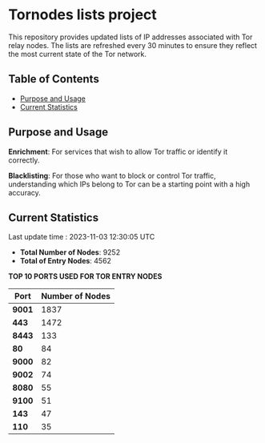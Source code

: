 # Tornodes lists project

This repository provides updated lists of IP addresses associated with Tor relay nodes. The lists are refreshed every 30 minutes to ensure they reflect the most current state of the Tor network.

## Table of Contents

- [Purpose and Usage](#purpose-and-usage)
- [Current Statistics](#current-statistics)


## Purpose and Usage

**Enrichment**: For services that wish to allow Tor traffic or identify it correctly.

**Blacklisting**: For those who want to block or control Tor traffic, understanding which IPs belong to Tor can be a starting point with a high accuracy.

## Current Statistics

Last update time : 2023-11-03 12:30:05 UTC

- **Total Number of Nodes**: 9252
- **Total of Entry Nodes**: 4562

**TOP 10 PORTS USED FOR TOR ENTRY NODES**

| **Port** | **Number of Nodes** |
|------|-----------------|
| **9001**   | 1837  |
| **443**   | 1472  |
| **8443**   | 133  |
| **80**   | 84  |
| **9000**   | 82  |
| **9002**   | 74  |
| **8080**   | 55  |
| **9100**   | 51  |
| **143**   | 47  |
| **110**   | 35  |

